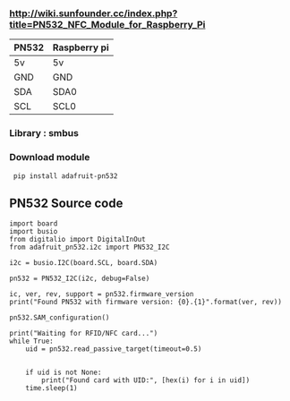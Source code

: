 ### http://wiki.sunfounder.cc/index.php?title=PN532_NFC_Module_for_Raspberry_Pi

|PN532|Raspberry pi|
|------|---|
|5v|5v|
|GND|GND|
|SDA|SDA0|
|SCL|SCL0|

### Library : smbus

### Download module
``` pip install adafruit-pn532```

## PN532 Source code
``` import time
import board
import busio
from digitalio import DigitalInOut
from adafruit_pn532.i2c import PN532_I2C

i2c = busio.I2C(board.SCL, board.SDA)

pn532 = PN532_I2C(i2c, debug=False)

ic, ver, rev, support = pn532.firmware_version
print("Found PN532 with firmware version: {0}.{1}".format(ver, rev))

pn532.SAM_configuration()

print("Waiting for RFID/NFC card...")
while True:
    uid = pn532.read_passive_target(timeout=0.5)
    
   
    if uid is not None:
        print("Found card with UID:", [hex(i) for i in uid])
    time.sleep(1)
```
